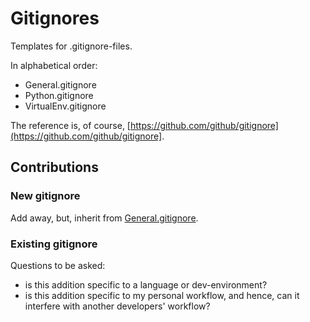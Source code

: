 # Gitignores

Templates for .gitignore-files.

In alphabetical order:

- General.gitignore
- Python.gitignore
- VirtualEnv.gitignore

The reference is, of course, [https://github.com/github/gitignore](https://github.com/github/gitignore].

## Contributions

### New gitignore

Add away, but, inherit from [General.gitignore](./General.gitignore).

### Existing gitignore

Questions to be asked:

- is this addition specific to a language or dev-environment?
- is this addition specific to my personal workflow, and hence, can it
  interfere with another developers' workflow?

